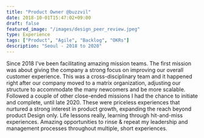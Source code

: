```yaml
---
title: "Product Owner @buzzvil"
date: 2018-10-01T15:47:02+09:00
draft: false
featured_image: "/images/design_peer_review.jpeg"
type: Experience
tags: ["Product", "Agile", "Backlog", "OKRs"]
description: "Seoul - 2018 to 2020"
---
```

Since 2018 I've been facilitating amazing mission teams. The first mission was about giving the company a strong focus on improving our overall customer experience. This was a cross-disciplinary team and it happened right after our company moved to a matrix organization, adjusting our structure to accommodate the many newcomers and be more scalable.
Followed a couple of other close-ended missions I had the chance to initiate and complete, until late 2020.
These were priceless experiences that nurtured a strong interest in product growth, expanding the reach beyond product Design only. Life lessons really, learning through hit-and-miss experiences. Amazing opportunities to rinse & repeat my leadership and management processes throughout multiple, short experiences.